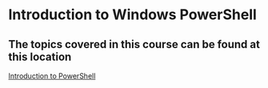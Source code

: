 <p style="background-image: url('./lumify.png');">


# Introduction to Windows PowerShell

## The topics covered in this course can be found at this location 

[Introduction to PowerShell](LearningPath.md)



